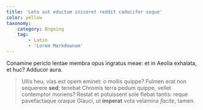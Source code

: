 ```yaml
---
title: 'Leto aut eductum iniceret reddit caducifer seque'
color: yellow
taxonomy:
    category: Ongoing
    tag:
        - Latin
        - 'Lorem Markdownum'
---
```


Conamine periclo lentae membra opus ingratus meae: et in Aeolia exhalata, et
huc? Adducor aura.

> Ullis heu, vias est opem eminet: o mollis quippe? Fulmen erat non sequerere
> **sed**; tenebat Chromis terra pedum quippe, vellet contemptor moriens? Restat
> et potuissent sole flebat tantis: reque pavefactaque oraque Glauci, ut
> **imperat** vota velamina *facite*, tamen.